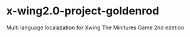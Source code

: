 # x-wing2.0-project-goldenrod
 Multi language localazation for Xwing The Minitures Game 2nd edetion
